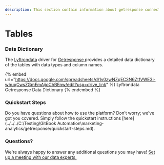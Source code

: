 ```yaml
---
description: This section contain information about getresponse connector tables information
---
```


# Tables

### Data Dictionary

The [Lyftrondata](https://www.lyftrondata.com/) driver for [Getresponse](https://www.lyftrondata.com/integration/marketing-analytics/getresponse//)[ ](https://www.lyftrondata.com/integration/getresponse/)provides a detailed data dictionary of the tables with data types and column names.

{% embed url="https://docs.google.com/spreadsheets/d/1v0zwNZqEC3N6ZtfVWE3i-whuqCwsZGmEmAijoChBEnw/edit?usp=drive_link" %}
Lyftrondata Getresponse Data Dictionary
{% endembed %}

### Quickstart Steps

Do you have questions about how to use the platform? Don't worry; we've got you covered. Simply follow the quickstart instructions [here](../../../C:\Testing\GitBook Automation\marketing-analytics/getresponse/quickstart-steps.md).

### Questions? <a href="#questions" id="questions"></a>

We're always happy to answer any additional questions you may have! [Set up a meeting with our data experts.](https://www.lyftrondata.com/book-a-meeting/)

